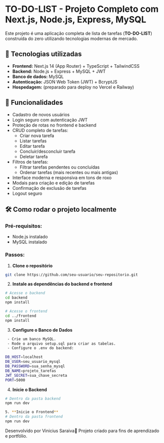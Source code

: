 # TO-DO-LIST - Projeto Completo com Next.js, Node.js, Express, MySQL

Este projeto é uma aplicação completa de lista de tarefas (**TO-DO-LIST**) construída do zero utilizando tecnologias modernas de mercado.

## 🚀 Tecnologias utilizadas

- **Frontend:** Next.js 14 (App Router) + TypeScript + TailwindCSS
- **Backend:** Node.js + Express + MySQL + JWT
- **Banco de dados:** MySQL
- **Autenticação:** JSON Web Token (JWT) + BcryptJS
- **Hospedagem:** (preparado para deploy no Vercel e Railway)

## 🎯 Funcionalidades

- Cadastro de novos usuários
- Login seguro com autenticação JWT
- Proteção de rotas no frontend e backend
- CRUD completo de tarefas:
  - Criar nova tarefa
  - Listar tarefas
  - Editar tarefa
  - Concluir/desconcluir tarefa
  - Deletar tarefa
- Filtros de tarefas:
  - Filtrar tarefas pendentes ou concluídas
  - Ordenar tarefas (mais recentes ou mais antigas)
- Interface moderna e responsiva em tons de roxo
- Modais para criação e edição de tarefas
- Confirmação de exclusão de tarefas
- Logout seguro

## 🛠️ Como rodar o projeto localmente

### Pré-requisitos:

- Node.js instalado
- MySQL instalado

### Passos:

1. **Clone o repositório**

```bash
git clone https://github.com/seu-usuario/seu-repositorio.git
```

2. **Instale as dependências do backend e frontend**

```bash
# Acesse o backend
cd backend
npm install

# Acesse o frontend
cd ../frontend
npm install
```
3. **Configure o Banco de Dados**
```bash
 - Crie um banco MySQL.
 - Rode o arquivo setup.sql para criar as tabelas.
 - Configure o .env do backend:

DB_HOST=localhost
DB_USER=seu_usuario_mysql
DB_PASSWORD=sua_senha_mysql
DB_NAME=projeto_tarefas
JWT_SECRET=sua_chave_secreta
PORT=5000
```
4. **Inicie o Backend**

```bash
# Dentro da pasta backend
npm run dev
```
```bash
5. **Inicie o Frontend**
# Dentro da pasta frontend
npm run dev
```
Desenvolvido por Vinicius Saraiva🚀
Projeto criado para fins de aprendizado e portfólio.